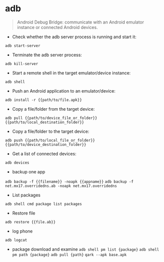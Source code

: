 # adb

> Android Debug Bridge: communicate with an Android emulator instance or connected Android devices.

- Check whether the adb server process is running and start it:

`adb start-server`

- Terminate the adb server process:

`adb kill-server`

- Start a remote shell in the target emulator/device instance:

`adb shell`

- Push an Android application to an emulator/device:

`adb install -r {{path/to/file.apk}}`

- Copy a file/folder from the target device:

`adb pull {{path/to/device_file_or_folder}} {{path/to/local_destination_folder}}`

- Copy a file/folder to the target device:

`adb push {{path/to/local_file_or_folder}} {{path/to/device_destination_folder}}`

- Get a list of connected devices:

`adb devices`
- backup one app

`adb backup -f {{filename}} -noapk {{appname}}`
`adb backup -f net.mx17.overridedns.ab -noapk net.mx17.overridedns`



- List packages

`adb shell cmd package list packages`


- Restore file

`adb restore {{file.ab}}`


- log phone

`adb logcat`

- package download and examine
`adb shell pm list {package}`
`adb shell pm path {package}`
`adb pull {path}`
`qark --apk base.apk`
